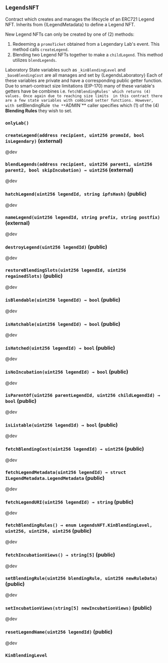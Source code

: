 ## `LegendsNFT`



Contract which creates and manages the lifecycle of an ERC721 Legend NFT.
Inherits from {ILegendMetadata} to define a Legend NFT.

New Legend NFTs can only be created by one of (2) methods:
 1. Redeeming a `promoTicket` obtained from a Legendary Lab's event. This method calls `createLegend`.
 2. Blending two Legend NFTs together to make a `childLegend`. This method utilizes `blendLegends`.

Laboratory State variables such as `_kinBlendingLevel` and `_baseBlendingCost` are all manages and set by {LegendsLaboratory}
Each of these variables are private and have a corresponding public getter function. Due to smart-contract size limitations (EIP-170)
many of these variable's getters have be combines i.e. `fetchBlendingRules' which returns (4) values. Once again due to reaching size limits 
in this contract there are a few state variables with combined setter functions. However, with `setBlendingRule` the **`ADMIN`** caller 
specifies which (1) of the (4) **Blending Rules** they wish to set.



### `onlyLab()`






### `createLegend(address recipient, uint256 promoId, bool isLegendary)` (external)

@dev





### `blendLegends(address recipient, uint256 parent1, uint256 parent2, bool skipIncubation) → uint256` (external)

@dev





### `hatchLegend(uint256 legendId, string ipfsHash)` (public)

@dev





### `nameLegend(uint256 legendId, string prefix, string postfix)` (external)

@dev





### `destroyLegend(uint256 legendId)` (public)

@dev





### `restoreBlendingSlots(uint256 legendId, uint256 regainedSlots)` (public)

@dev





### `isBlendable(uint256 legendId) → bool` (public)

@dev





### `isHatchable(uint256 legendId) → bool` (public)

@dev





### `isHatched(uint256 legendId) → bool` (public)

@dev





### `isNoIncubation(uint256 legendId) → bool` (public)

@dev





### `isParentOf(uint256 parentLegendId, uint256 childLegendId) → bool` (public)

@dev





### `isListable(uint256 legendId) → bool` (public)

@dev





### `fetchBlendingCost(uint256 legendId) → uint256` (public)

@dev





### `fetchLegendMetadata(uint256 legendId) → struct ILegendMetadata.LegendMetadata` (public)

@dev





### `fetchLegendURI(uint256 legendId) → string` (public)

@dev





### `fetchBlendingRules() → enum LegendsNFT.KinBlendingLevel, uint256, uint256, uint256` (public)

@dev





### `fetchIncubationViews() → string[5]` (public)

@dev





### `setBlendingRule(uint256 blendingRule, uint256 newRuleData)` (public)

@dev





### `setIncubationViews(string[5] newIncubationViews)` (public)

@dev





### `resetLegendName(uint256 legendId)` (public)

@dev








### `KinBlendingLevel`











